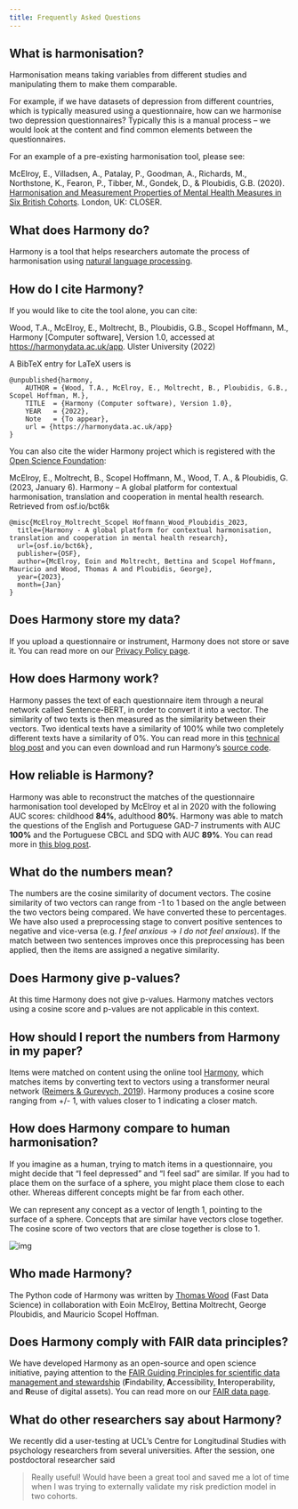 ```yaml
---
title: Frequently Asked Questions
---
```


## What is harmonisation?

Harmonisation means taking variables from different studies and manipulating them to make them comparable.

For example, if we have datasets of depression from different countries, which is typically measured using a questionnaire, how can we harmonise two depression questionnaires? Typically this is a manual process – we would look at the content and find common elements between the questionnaires.

For an example of a pre-existing harmonisation tool, please see:

McElroy, E., Villadsen, A., Patalay, P., Goodman, A., Richards, M., Northstone, K., Fearon, P., Tibber, M., Gondek, D., & Ploubidis, G.B. (2020). [Harmonisation and Measurement Properties of Mental Health Measures in Six British Cohorts](https://www.closer.ac.uk/wp-content/uploads/210715-Harmonisation-measurement-properties-mental-health-measures-british-cohorts.pdf). London, UK: CLOSER.

## What does Harmony do?

Harmony is a tool that helps researchers automate the process of harmonisation using [natural language processing](https://fastdatascience.com/what-is-nlp/).

## How do I cite Harmony?

If you would like to cite the tool alone, you can cite:

Wood, T.A., McElroy, E., Moltrecht, B., Ploubidis, G.B., Scopel Hoffmann, M., Harmony [Computer software], Version 1.0, accessed at https://harmonydata.ac.uk/app. Ulster University (2022)

A BibTeX entry for LaTeX users is

```
@unpublished{harmony,
    AUTHOR = {Wood, T.A., McElroy, E., Moltrecht, B., Ploubidis, G.B., Scopel Hoffman, M.},
    TITLE  = {Harmony (Computer software), Version 1.0},
    YEAR   = {2022},
    Note   = {To appear},
    url = {https://harmonydata.ac.uk/app}
}
```

You can also cite the wider Harmony project which is registered with the [Open Science Foundation](https://osf.io/bct6k/):

McElroy, E., Moltrecht, B., Scopel Hoffmann, M., Wood, T. A., & Ploubidis, G. (2023, January 6). Harmony – A global platform for contextual harmonisation, translation and cooperation in mental health research. Retrieved from osf.io/bct6k

```
@misc{McElroy_Moltrecht_Scopel Hoffmann_Wood_Ploubidis_2023,
  title={Harmony - A global platform for contextual harmonisation, translation and cooperation in mental health research},
  url={osf.io/bct6k},
  publisher={OSF},
  author={McElroy, Eoin and Moltrecht, Bettina and Scopel Hoffmann, Mauricio and Wood, Thomas A and Ploubidis, George},
  year={2023},
  month={Jan}
}
```

## Does Harmony store my data?

If you upload a questionnaire or instrument, Harmony does not store or save it. You can read more on our [Privacy Policy page](https://harmonydata.ac.uk/privacy-policy/).

## How does Harmony work?

Harmony passes the text of each questionnaire item through a neural network called Sentence-BERT, in order to convert it into a vector. The similarity of two texts is then measured as the similarity between their vectors. Two identical texts have a similarity of 100% while two completely different texts have a similarity of 0%. You can read more in this [technical blog post](https://harmonydata.ac.uk/how-does-harmony-work/) and you can even download and run Harmony’s [source code](https://github.com/harmonydata/harmony).

## How reliable is Harmony?

Harmony was able to reconstruct the matches of the questionnaire harmonisation tool developed by McElroy et al in 2020 with the following AUC scores: childhood **84%**, adulthood **80%**. Harmony was able to match the questions of the English and Portuguese GAD-7 instruments with AUC **100%** and the Portuguese CBCL and SDQ with AUC **89%**. You can read more in [this blog post](https://harmonydata.ac.uk/measuring-the-performance-of-nlp-algorithms/).

## What do the numbers mean?

The numbers are the cosine similarity of document vectors. The cosine similarity of two vectors can range from -1 to 1 based on the angle between the two vectors being compared. We have converted these to percentages. We have also used a preprocessing stage to convert positive sentences to negative and vice-versa (e.g. _I feel anxious_ -> _I do not feel anxious_). If the match between two sentences improves once this preprocessing has been applied, then the items are assigned a negative similarity.

## Does Harmony give p-values?

At this time Harmony does not give p-values. Harmony matches vectors using a cosine score and p-values are not applicable in this context.

## How should I report the numbers from Harmony in my paper?

Items were matched on content using the online tool [Harmony](https://harmonydata.ac.uk/), which matches items by converting text to vectors using a transformer neural network ([Reimers & Gurevych, 2019](https://arxiv.org/abs/1908.10084)). Harmony produces a cosine score ranging from +/- 1, with values closer to 1 indicating a closer match.

## How does Harmony compare to human harmonisation?

If you imagine as a human, trying to match items in a questionnaire, you might decide that “I feel depressed” and “I feel sad” are similar. If you had to place them on the surface of a sphere, you might place them close to each other. Whereas different concepts might be far from each other.

We can represent any concept as a vector of length 1, pointing to the surface of a sphere. Concepts that are similar have vectors close together. The cosine score of two vectors that are close together is close to 1.

![img](/assets/img/sphere.svg)

## Who made Harmony?

The Python code of Harmony was written by [Thomas Wood](https://freelancedatascientist.net/) (Fast Data Science) in collaboration with Eoin McElroy, Bettina Moltrecht, George Ploubidis, and Mauricio Scopel Hoffman.

## Does Harmony comply with FAIR data principles?

We have developed Harmony as an open-source and open science initiative, paying attention to the [FAIR Guiding Principles for scientific data management and stewardship](https://www.go-fair.org/fair-principles/) (**F**indability, **A**ccessibility, **I**nteroperability, and **R**euse of digital assets). You can read more on our [FAIR data page](https://harmonydata.ac.uk/fair-data/).

## What do other researchers say about Harmony?

We recently did a user-testing at UCL’s Centre for Longitudinal Studies with psychology researchers from several universities. After the session, one postdoctoral researcher said

> Really useful! Would have been a great tool and saved me a lot of time when I was trying to externally validate my risk prediction model in two cohorts.
